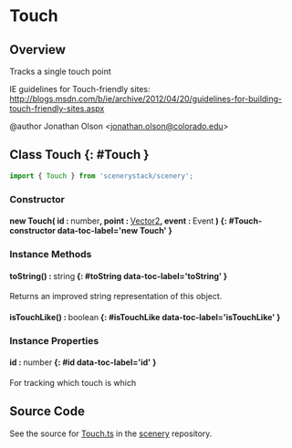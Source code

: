 # Touch

## Overview

Tracks a single touch point

IE guidelines for Touch-friendly sites: http://blogs.msdn.com/b/ie/archive/2012/04/20/guidelines-for-building-touch-friendly-sites.aspx

@author Jonathan Olson &lt;jonathan.olson@colorado.edu&gt;

## Class Touch {: #Touch }


```js
import { Touch } from 'scenerystack/scenery';
```
### Constructor

#### new Touch( id : <span style="font-weight: 400;"><span style="color: hsla(calc(var(--md-hue) + 180deg),80%,40%,1);">number</span></span>, point : <span style="font-weight: 400;">[Vector2](../dot/Vector2.md)</span>, event : <span style="font-weight: 400;">Event</span> ) {: #Touch-constructor data-toc-label='new Touch' }

### Instance Methods

#### toString() : <span style="font-weight: 400;"><span style="color: hsla(calc(var(--md-hue) + 180deg),80%,40%,1);">string</span></span> {: #toString data-toc-label='toString' }

Returns an improved string representation of this object.

#### isTouchLike() : <span style="font-weight: 400;"><span style="color: hsla(calc(var(--md-hue) + 180deg),80%,40%,1);">boolean</span></span> {: #isTouchLike data-toc-label='isTouchLike' }

### Instance Properties

#### id : <span style="font-weight: 400;"><span style="color: hsla(calc(var(--md-hue) + 180deg),80%,40%,1);">number</span></span> {: #id data-toc-label='id' }

For tracking which touch is which



## Source Code

See the source for [Touch.ts](https://github.com/phetsims/scenery/blob/main/js/input/Touch.ts) in the [scenery](https://github.com/phetsims/scenery) repository.
